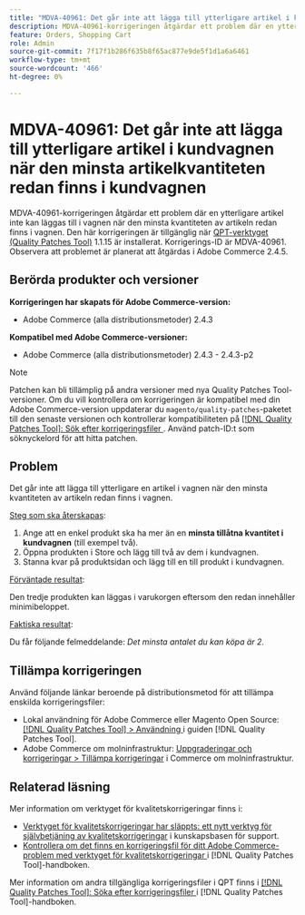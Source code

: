 ```yaml
---
title: "MDVA-40961: Det går inte att lägga till ytterligare artikel i kundvagnen när den minsta artikelkvantiteten redan finns i kundvagnen"
description: MDVA-40961-korrigeringen åtgärdar ett problem där en ytterligare artikel inte kan läggas till i vagnen när den minsta kvantiteten av artikeln redan finns i vagnen. Den här korrigeringen är tillgänglig när [QPT-verktyget (Quality Patches Tool)](https://experienceleague.adobe.com/en/docs/commerce-knowledge-base/kb/announcements/commerce-announcements/magento-quality-patches-released-new-tool-to-self-serve-quality-patches) 1.1.15 är installerat. Korrigerings-ID är MDVA-40961. Observera att problemet är planerat att åtgärdas i Adobe Commerce 2.4.5.
feature: Orders, Shopping Cart
role: Admin
source-git-commit: 7f17f1b286f635b8f65ac877e9de5f1d1a6a6461
workflow-type: tm+mt
source-wordcount: '466'
ht-degree: 0%

---
```


# MDVA-40961: Det går inte att lägga till ytterligare artikel i kundvagnen när den minsta artikelkvantiteten redan finns i kundvagnen

MDVA-40961-korrigeringen åtgärdar ett problem där en ytterligare artikel inte kan läggas till i vagnen när den minsta kvantiteten av artikeln redan finns i vagnen. Den här korrigeringen är tillgänglig när [QPT-verktyget (Quality Patches Tool)](https://experienceleague.adobe.com/en/docs/commerce-knowledge-base/kb/announcements/commerce-announcements/magento-quality-patches-released-new-tool-to-self-serve-quality-patches) 1.1.15 är installerat. Korrigerings-ID är MDVA-40961. Observera att problemet är planerat att åtgärdas i Adobe Commerce 2.4.5.

## Berörda produkter och versioner

**Korrigeringen har skapats för Adobe Commerce-version:**

* Adobe Commerce (alla distributionsmetoder) 2.4.3

**Kompatibel med Adobe Commerce-versioner:**

* Adobe Commerce (alla distributionsmetoder) 2.4.3 - 2.4.3-p2

>[!NOTE]
>
>Patchen kan bli tillämplig på andra versioner med nya Quality Patches Tool-versioner. Om du vill kontrollera om korrigeringen är kompatibel med din Adobe Commerce-version uppdaterar du `magento/quality-patches`-paketet till den senaste versionen och kontrollerar kompatibiliteten på [[!DNL Quality Patches Tool]: Sök efter korrigeringsfiler ](https://experienceleague.adobe.com/en/docs/commerce-knowledge-base/kb/announcements/commerce-announcements/magento-quality-patches-released-new-tool-to-self-serve-quality-patches). Använd patch-ID:t som söknyckelord för att hitta patchen.

## Problem

Det går inte att lägga till ytterligare en artikel i vagnen när den minsta kvantiteten av artikeln redan finns i vagnen.

<u>Steg som ska återskapas</u>:

1. Ange att en enkel produkt ska ha mer än en **minsta tillåtna kvantitet i kundvagnen** (till exempel två).
1. Öppna produkten i Store och lägg till två av dem i kundvagnen.
1. Stanna kvar på produktsidan och lägg till en till produkt i kundvagnen.

<u>Förväntade resultat</u>:

Den tredje produkten kan läggas i varukorgen eftersom den redan innehåller minimibeloppet.

<u>Faktiska resultat</u>:

Du får följande felmeddelande: *Det minsta antalet du kan köpa är 2*.

## Tillämpa korrigeringen

Använd följande länkar beroende på distributionsmetod för att tillämpa enskilda korrigeringsfiler:

* Lokal användning för Adobe Commerce eller Magento Open Source: [[!DNL Quality Patches Tool] > Användning ](/help/tools/quality-patches-tool/usage.md) i guiden [!DNL Quality Patches Tool].
* Adobe Commerce om molninfrastruktur: [Uppgraderingar och korrigeringar > Tillämpa korrigeringar](https://experienceleague.adobe.com/docs/commerce-cloud-service/user-guide/develop/upgrade/apply-patches.html) i Commerce om molninfrastruktur.

## Relaterad läsning

Mer information om verktyget för kvalitetskorrigeringar finns i:

* [Verktyget för kvalitetskorrigeringar har släppts: ett nytt verktyg för självbetjäning av kvalitetskorrigeringar](https://experienceleague.adobe.com/en/docs/commerce-knowledge-base/kb/announcements/commerce-announcements/magento-quality-patches-released-new-tool-to-self-serve-quality-patches) i kunskapsbasen för support.
* [Kontrollera om det finns en korrigeringsfil för ditt Adobe Commerce-problem med verktyget för kvalitetskorrigeringar ](/help/tools/quality-patches-tool/patches-available-in-qpt/check-patch-for-magento-issue-with-magento-quality-patches.md) i [!DNL Quality Patches Tool]-handboken.

Mer information om andra tillgängliga korrigeringsfiler i QPT finns i [[!DNL Quality Patches Tool]: Söka efter korrigeringsfiler ](https://experienceleague.adobe.com/tools/commerce-quality-patches/index.html) i [!DNL Quality Patches Tool]-handboken.
